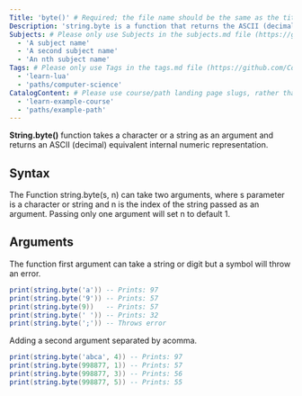 ```yaml
---
Title: 'byte()' # Required; the file name should be the same as the title, but lowercase, with dashes instead of spaces, and all punctuation removed
Description: 'string.byte is a function that returns the ASCII (decimal) equivalent of a character.' # Required; ideally under 150 characters and starts with a present-tense verb (used in search engine results and content previews)
Subjects: # Please only use Subjects in the subjects.md file (https://github.com/Codecademy/docs/blob/main/documentation/subjects.md). If that list feels insufficient, feel free to create a new Subject and add it to subjects.md in your PR!
  - 'A subject name'
  - 'A second subject name'
  - 'An nth subject name'
Tags: # Please only use Tags in the tags.md file (https://github.com/Codecademy/docs/blob/main/documentation/tags.md). If that list feels insufficient, feel free to create a new Tag and add it to tags.md in your PR!
  - 'learn-lua'
  - 'paths/computer-science'
CatalogContent: # Please use course/path landing page slugs, rather than linking to individual content items. If listing multiple items, please put the most relevant one first
  - 'learn-example-course'
  - 'paths/example-path'
---
```


**String.byte()** function takes a character or a string as an argument and returns an ASCII (decimal) equivalent internal numeric representation.

## Syntax

The Function string.byte(s, n) can take two arguments, where s parameter is a character or string and n is the index of the string passed as an argument. Passing only one argument will set n to default 1.

## Arguments

The function first argument can take a string or digit  but a symbol will throw an error.

```lua
print(string.byte('a')) -- Prints: 97
print(string.byte('9')) -- Prints: 57
print(string.byte(9))   -- Prints: 57
print(string.byte(' ')) -- Prints: 32
print(string.byte(';')) -- Throws error
```

Adding a second argument separated by acomma.

```lua
print(string.byte('abca', 4)) -- Prints: 97 
print(string.byte(998877, 1)) -- Prints: 57
print(string.byte(998877, 3)) -- Prints: 56
print(string.byte(998877, 5)) -- Prints: 55
```


